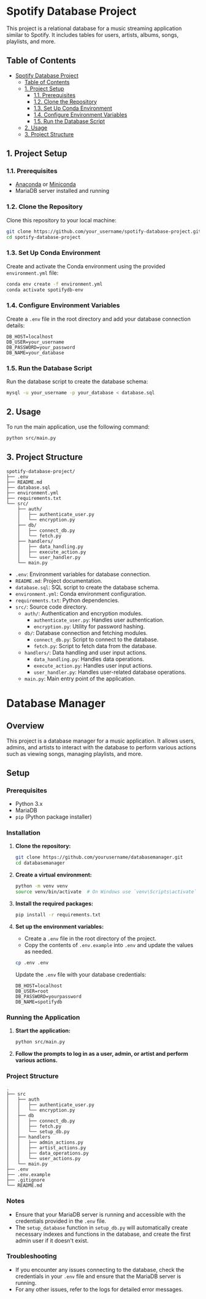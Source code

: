 # Spotify Database Project

This project is a relational database for a music streaming application similar to Spotify. It includes tables for users, artists, albums, songs, playlists, and more.

## Table of Contents

- [Spotify Database Project](#spotify-database-project)
  - [Table of Contents](#table-of-contents)
  - [1. Project Setup](#1-project-setup)
    - [1.1. Prerequisites](#11-prerequisites)
    - [1.2. Clone the Repository](#12-clone-the-repository)
    - [1.3. Set Up Conda Environment](#13-set-up-conda-environment)
    - [1.4. Configure Environment Variables](#14-configure-environment-variables)
    - [1.5. Run the Database Script](#15-run-the-database-script)
  - [2. Usage](#2-usage)
  - [3. Project Structure](#3-project-structure)

## 1. Project Setup

### 1.1. Prerequisites

- [Anaconda](https://www.anaconda.com/products/distribution) or [Miniconda](https://docs.conda.io/en/latest/miniconda.html)
- MariaDB server installed and running

### 1.2. Clone the Repository

Clone this repository to your local machine:

```bash
git clone https://github.com/your_username/spotify-database-project.git
cd spotify-database-project
```

### 1.3. Set Up Conda Environment

Create and activate the Conda environment using the provided `environment.yml` file:

```bash
conda env create -f environment.yml
conda activate spotifydb-env
```

### 1.4. Configure Environment Variables

Create a `.env` file in the root directory and add your database connection details:

```
DB_HOST=localhost
DB_USER=your_username
DB_PASSWORD=your_password
DB_NAME=your_database
```

### 1.5. Run the Database Script

Run the database script to create the database schema:

```bash
mysql -u your_username -p your_database < database.sql
```

## 2. Usage

To run the main application, use the following command:

```bash
python src/main.py
```

## 3. Project Structure

```
spotify-database-project/
├── .env
├── README.md
├── database.sql
├── environment.yml
├── requirements.txt
└── src/
    ├── auth/
    │   ├── authenticate_user.py
    │   └── encryption.py
    ├── db/
    │   ├── connect_db.py
    │   └── fetch.py
    ├── handlers/
    │   ├── data_handling.py
    │   ├── execute_action.py
    │   └── user_handler.py
    └── main.py
```

- `.env`: Environment variables for database connection.
- `README.md`: Project documentation.
- `database.sql`: SQL script to create the database schema.
- `environment.yml`: Conda environment configuration.
- `requirements.txt`: Python dependencies.
- `src/`: Source code directory.
  - `auth/`: Authentication and encryption modules.
    - `authenticate_user.py`: Handles user authentication.
    - `encryption.py`: Utility for password hashing.
  - `db/`: Database connection and fetching modules.
    - `connect_db.py`: Script to connect to the database.
    - `fetch.py`: Script to fetch data from the database.
  - `handlers/`: Data handling and user input actions.
    - `data_handling.py`: Handles data operations.
    - `execute_action.py`: Handles user input actions.
    - `user_handler.py`: Handles user-related database operations.
  - `main.py`: Main entry point of the application.

# Database Manager

## Overview
This project is a database manager for a music application. It allows users, admins, and artists to interact with the database to perform various actions such as viewing songs, managing playlists, and more.

## Setup

### Prerequisites
- Python 3.x
- MariaDB
- `pip` (Python package installer)

### Installation

1. **Clone the repository:**
    ```bash
    git clone https://github.com/yourusername/databasemanager.git
    cd databasemanager
    ```

2. **Create a virtual environment:**
    ```bash
    python -m venv venv
    source venv/bin/activate  # On Windows use `venv\Scripts\activate`
    ```

3. **Install the required packages:**
    ```bash
    pip install -r requirements.txt
    ```

4. **Set up the environment variables:**
    - Create a `.env` file in the root directory of the project.
    - Copy the contents of `.env.example` into `.env` and update the values as needed.
    ```bash
    cp .env .env
    ```

    Update the `.env` file with your database credentials:
    ```properties
    DB_HOST=localhost
    DB_USER=root
    DB_PASSWORD=yourpassword
    DB_NAME=spotifydb
    ```

### Running the Application

1. **Start the application:**
    ```bash
    python src/main.py
    ```

2. **Follow the prompts to log in as a user, admin, or artist and perform various actions.**

### Project Structure

```
.
├── src
│   ├── auth
│   │   ├── authenticate_user.py
│   │   └── encryption.py
│   ├── db
│   │   ├── connect_db.py
│   │   ├── fetch.py
│   │   └── setup_db.py
│   ├── handlers
│   │   ├── admin_actions.py
│   │   ├── artist_actions.py
│   │   ├── data_operations.py
│   │   └── user_actions.py
│   └── main.py
├── .env
├── .env.example
├── .gitignore
└── README.md
```

### Notes

- Ensure that your MariaDB server is running and accessible with the credentials provided in the `.env` file.
- The `setup_database` function in `setup_db.py` will automatically create necessary indexes and functions in the database, and create the first admin user if it doesn't exist.

### Troubleshooting

- If you encounter any issues connecting to the database, check the credentials in your `.env` file and ensure that the MariaDB server is running.
- For any other issues, refer to the logs for detailed error messages.